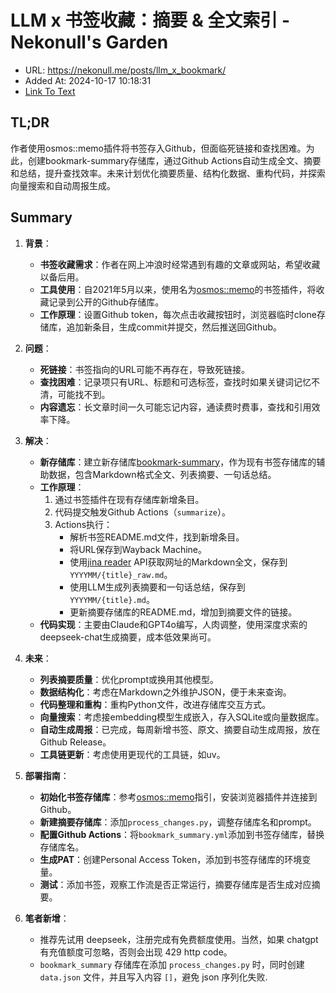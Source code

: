 # LLM x 书签收藏：摘要 & 全文索引 - Nekonull's Garden
- URL: https://nekonull.me/posts/llm_x_bookmark/
- Added At: 2024-10-17 10:18:31
- [Link To Text](2024-10-17-llm-x-书签收藏：摘要-&-全文索引---nekonull's-garden_raw.md)

## TL;DR
作者使用osmos::memo插件将书签存入Github，但面临死链接和查找困难。为此，创建bookmark-summary存储库，通过Github Actions自动生成全文、摘要和总结，提升查找效率。未来计划优化摘要质量、结构化数据、重构代码，并探索向量搜索和自动周报生成。

## Summary
1. **背景**：
   - **书签收藏需求**：作者在网上冲浪时经常遇到有趣的文章或网站，希望收藏以备后用。
   - **工具使用**：自2021年5月以来，使用名为[osmos::memo](https://github.com/osmoscraft/osmosmemo)的书签插件，将收藏记录到公开的Github存储库。
   - **工作原理**：设置Github token，每次点击收藏按钮时，浏览器临时clone存储库，追加新条目，生成commit并提交，然后推送回Github。

2. **问题**：
   - **死链接**：书签指向的URL可能不再存在，导致死链接。
   - **查找困难**：记录项只有URL、标题和可选标签，查找时如果关键词记忆不清，可能找不到。
   - **内容遗忘**：长文章时间一久可能忘记内容，通读费时费事，查找和引用效率下降。

3. **解决**：
   - **新存储库**：建立新存储库[bookmark-summary](https://github.com/jerrylususu/bookmark-summary)，作为现有书签存储库的辅助数据，包含Markdown格式全文、列表摘要、一句话总结。
   - **工作原理**：
     1. 通过书签插件在现有存储库新增条目。
     2. 代码提交触发Github Actions（`summarize`）。
     3. Actions执行：
        - 解析书签README.md文件，找到新增条目。
        - 将URL保存到Wayback Machine。
        - 使用[jina reader](https://jina.ai/reader/) API获取网址的Markdown全文，保存到`YYYYMM/{title}_raw.md`。
        - 使用LLM生成列表摘要和一句话总结，保存到`YYYYMM/{title}.md`。
        - 更新摘要存储库的README.md，增加到摘要文件的链接。
   - **代码实现**：主要由Claude和GPT4o编写，人肉调整，使用深度求索的deepseek-chat生成摘要，成本低效果尚可。

4. **未来**：
   - **列表摘要质量**：优化prompt或换用其他模型。
   - **数据结构化**：考虑在Markdown之外维护JSON，便于未来查询。
   - **代码整理和重构**：重构Python文件，改进存储库交互方式。
   - **向量搜索**：考虑接embedding模型生成嵌入，存入SQLite或向量数据库。
   - **自动生成周报**：已完成，每周新增书签、原文、摘要自动生成周报，放在Github Release。
   - **工具链更新**：考虑使用更现代的工具链，如uv。

5. **部署指南**：
   - **初始化书签存储库**：参考[osmos::memo](https://github.com/osmoscraft/osmosmemo)指引，安装浏览器插件并连接到Github。
   - **新建摘要存储库**：添加`process_changes.py`，调整存储库名和prompt。
   - **配置Github Actions**：将`bookmark_summary.yml`添加到书签存储库，替换存储库名。
   - **生成PAT**：创建Personal Access Token，添加到书签存储库的环境变量。
   - **测试**：添加书签，观察工作流是否正常运行，摘要存储库是否生成对应摘要。
6. **笔者新增**：
   - 推荐先试用 deepseek，注册完成有免费额度使用。当然，如果 chatgpt 有充值额度可忽略，否则会出现 429 http code。
   - `bookmark_summary` 存储库在添加 `process_changes.py` 时，同时创建 `data.json` 文件，并且写入内容 `[]`，避免 json 序列化失败.
